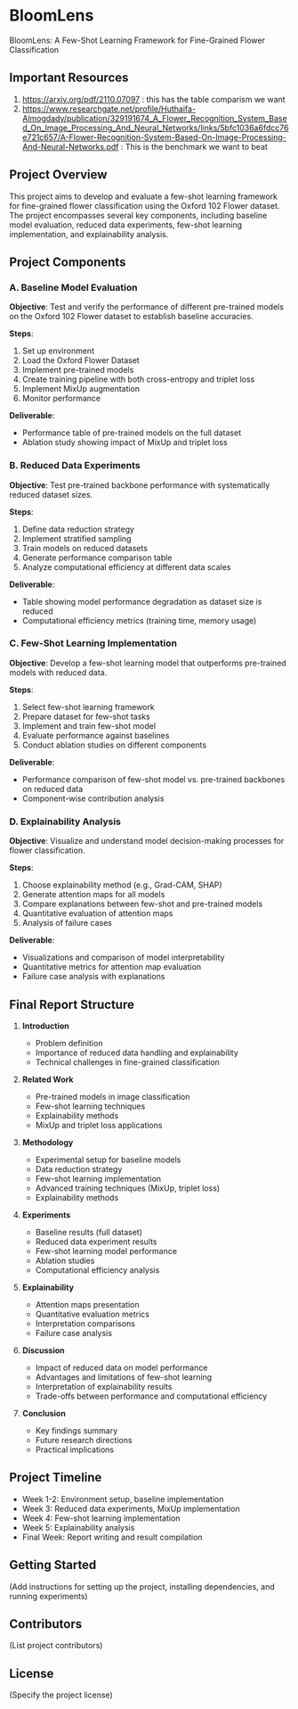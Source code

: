 # BloomLens

BloomLens: A Few-Shot Learning Framework for Fine-Grained Flower Classification

## Important Resources
1. https://arxiv.org/pdf/2110.07097 : this has the table comparism we want
2. https://www.researchgate.net/profile/Huthaifa-Almogdady/publication/329191674_A_Flower_Recognition_System_Based_On_Image_Processing_And_Neural_Networks/links/5bfc1036a6fdcc76e721c657/A-Flower-Recognition-System-Based-On-Image-Processing-And-Neural-Networks.pdf : This is the benchmark we want to beat

## Project Overview

This project aims to develop and evaluate a few-shot learning framework for fine-grained flower classification using the Oxford 102 Flower dataset. The project encompasses several key components, including baseline model evaluation, reduced data experiments, few-shot learning implementation, and explainability analysis.

## Project Components

### A. Baseline Model Evaluation

**Objective**: Test and verify the performance of different pre-trained models on the Oxford 102 Flower dataset to establish baseline accuracies.

**Steps**:
1. Set up environment
2. Load the Oxford Flower Dataset
3. Implement pre-trained models
4. Create training pipeline with both cross-entropy and triplet loss
5. Implement MixUp augmentation
6. Monitor performance

**Deliverable**:
- Performance table of pre-trained models on the full dataset
- Ablation study showing impact of MixUp and triplet loss

### B. Reduced Data Experiments

**Objective**: Test pre-trained backbone performance with systematically reduced dataset sizes.

**Steps**:
1. Define data reduction strategy
2. Implement stratified sampling
3. Train models on reduced datasets
4. Generate performance comparison table
5. Analyze computational efficiency at different data scales

**Deliverable**:
- Table showing model performance degradation as dataset size is reduced
- Computational efficiency metrics (training time, memory usage)

### C. Few-Shot Learning Implementation

**Objective**: Develop a few-shot learning model that outperforms pre-trained models with reduced data.

**Steps**:
1. Select few-shot learning framework
2. Prepare dataset for few-shot tasks
3. Implement and train few-shot model
4. Evaluate performance against baselines
5. Conduct ablation studies on different components

**Deliverable**:
- Performance comparison of few-shot model vs. pre-trained backbones on reduced data
- Component-wise contribution analysis

### D. Explainability Analysis

**Objective**: Visualize and understand model decision-making processes for flower classification.

**Steps**:
1. Choose explainability method (e.g., Grad-CAM, SHAP)
2. Generate attention maps for all models
3. Compare explanations between few-shot and pre-trained models
4. Quantitative evaluation of attention maps
5. Analysis of failure cases

**Deliverable**:
- Visualizations and comparison of model interpretability
- Quantitative metrics for attention map evaluation
- Failure case analysis with explanations

## Final Report Structure

1. **Introduction**
   - Problem definition
   - Importance of reduced data handling and explainability
   - Technical challenges in fine-grained classification

2. **Related Work**
   - Pre-trained models in image classification
   - Few-shot learning techniques
   - Explainability methods
   - MixUp and triplet loss applications

3. **Methodology**
   - Experimental setup for baseline models
   - Data reduction strategy
   - Few-shot learning implementation
   - Advanced training techniques (MixUp, triplet loss)
   - Explainability methods

4. **Experiments**
   - Baseline results (full dataset)
   - Reduced data experiment results
   - Few-shot learning model performance
   - Ablation studies
   - Computational efficiency analysis

5. **Explainability**
   - Attention maps presentation
   - Quantitative evaluation metrics
   - Interpretation comparisons
   - Failure case analysis

6. **Discussion**
   - Impact of reduced data on model performance
   - Advantages and limitations of few-shot learning
   - Interpretation of explainability results
   - Trade-offs between performance and computational efficiency

7. **Conclusion**
   - Key findings summary
   - Future research directions
   - Practical implications

## Project Timeline

- Week 1-2: Environment setup, baseline implementation
- Week 3: Reduced data experiments, MixUp implementation
- Week 4: Few-shot learning implementation
- Week 5: Explainability analysis
- Final Week: Report writing and result compilation

## Getting Started

(Add instructions for setting up the project, installing dependencies, and running experiments)

## Contributors

(List project contributors)

## License

(Specify the project license)
